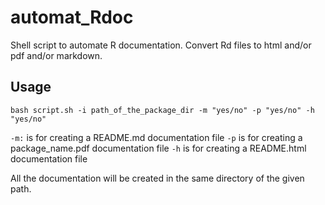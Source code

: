 # automat_Rdoc

Shell script to automate R documentation. Convert Rd files to html and/or pdf and/or markdown.

## Usage

`bash script.sh -i path_of_the_package_dir -m "yes/no" -p "yes/no" -h "yes/no"`

`-m:` is for creating a README.md documentation file
`-p` is for creating a package_name.pdf documentation file
`-h` is for creating a README.html documentation file

All the documentation will be created in the same directory of the given path.
